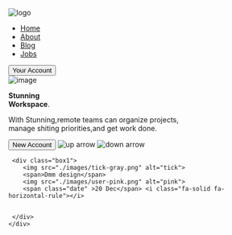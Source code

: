 <!DOCTYPE html>
<html lang="en">
<head>
    <meta charset="UTF-8">
    <meta http-equiv="X-UA-Compatible" content="IE=edge">
    <meta name="viewport" content="width=device-width, initial-scale=1.0">
    <title>Document</title>
    <link rel="stylesheet" href="./landing.css">
    <script src="https://kit.fontawesome.com/9d3bcb18a2.js" crossorigin="anonymous"> </script>
</head>
<body>
    <div class="logo">
      <img src="./images/stunning-logo.png" border ='0' alt="logo">
    </div>
    <nav>
        <ul>
        <li><a href="#">Home</a></li>
        <li><a href="#">About</a></li> 
        <li><a href="#">Blog</a></li> 
        <li><a href="#">Jobs</a></li>
      </ul>
        <button class="account">Your Account</button>
     </nav>
</div>
    <img class="webimage"src="./images/landing-section-image.png"alt="image">
    <div class="container">
      <p class="title"><b>Stunning<br> Workspace</b><span>.</span></p>
      <p class="content">With Stunning,remote teams can organize projects,<br>manage shiting priorities,and get work done.</p>
      <button class="new"> New Account</button>
      <img  class="imgone"src="./images/arrow-up.png" border='0'alt="up arrow">
      <img class="imgtwo"src="./images/arrow-down.png" border='0'alt="down arrow">
         

     <div class="box1">
        <img src="./images/tick-gray.png" alt="tick">
        <span>Dmm design</span>
        <img src="./images/user-pink.png" alt="pink">
        <span class="date" >20 Dec</span> <i class="fa-solid fa-horizontal-rule"></i>
       
        
     </div>
    </div> 


</body>
</html>
